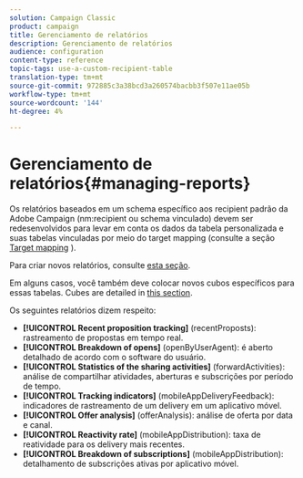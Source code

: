 ```yaml
---
solution: Campaign Classic
product: campaign
title: Gerenciamento de relatórios
description: Gerenciamento de relatórios
audience: configuration
content-type: reference
topic-tags: use-a-custom-recipient-table
translation-type: tm+mt
source-git-commit: 972885c3a38bcd3a260574bacbb3f507e11ae05b
workflow-type: tm+mt
source-wordcount: '144'
ht-degree: 4%

---
```



# Gerenciamento de relatórios{#managing-reports}

Os relatórios baseados em um schema específico aos recipient padrão da Adobe Campaign (nm:recipient ou schema vinculado) devem ser redesenvolvidos para levar em conta os dados da tabela personalizada e suas tabelas vinculadas por meio do target mapping (consulte a seção [Target mapping](../../configuration/using/target-mapping.md) ).

Para criar novos relatórios, consulte [esta seção](../../reporting/using/about-reports-creation-in-campaign.md).

Em alguns casos, você também deve colocar novos cubos específicos para essas tabelas. Cubes are detailed in [this section](../../reporting/using/about-cubes.md).

Os seguintes relatórios dizem respeito:

* **[!UICONTROL Recent proposition tracking]** (recentProposts): rastreamento de propostas em tempo real.
* **[!UICONTROL Breakdown of opens]** (openByUserAgent): é aberto detalhado de acordo com o software do usuário.
* **[!UICONTROL Statistics of the sharing activities]** (forwardActivities): análise de compartilhar atividades, aberturas e subscrições por período de tempo.
* **[!UICONTROL Tracking indicators]** (mobileAppDeliveryFeedback): indicadores de rastreamento de um delivery em um aplicativo móvel.
* **[!UICONTROL Offer analysis]** (offerAnalysis): análise de oferta por data e canal.
* **[!UICONTROL Reactivity rate]** (mobileAppDistribution): taxa de reatividade para os delivery mais recentes.
* **[!UICONTROL Breakdown of subscriptions]** (mobileAppDistribution): detalhamento de subscrições ativas por aplicativo móvel.

